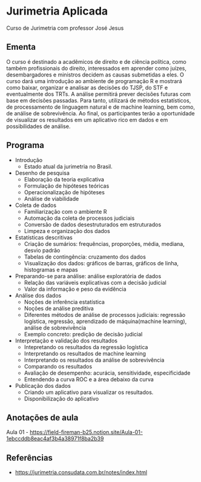 # Jurimetria Aplicada
Curso de Jurimetria com professor José Jesus

## Ementa
O curso é destinado a acadêmicos de direito e de ciência política, como também profissionais do direito, interessados em aprender como juízes, desembargadores e ministros decidem as causas submetidas a eles. O curso dará uma introdução ao ambiente de programação R e mostrará como baixar, organizar e analisar as decisões do TJSP, do STF e eventualmente dos TRTs. A análise permitirá prever decisões futuras com base em decisões passadas. Para tanto, utilizará de métodos estatísticos, de processamento de linguagem natural e de machine learning, bem como, de análise de sobrevivência. Ao final, os participantes terão a oportunidade de visualizar os resultados em um aplicativo rico em dados e em possibilidades de análise.

## Programa
* Introdução
    * Estado atual da jurimetria no Brasil.
* Desenho de pesquisa
    * Elaboração da teoria explicativa
    * Formulação de hipóteses teóricas
    * Operacionalização de hipóteses
    * Análise de viabilidade
* Coleta de dados
    * Familiarização com o ambiente R
    * Automação da coleta de processos judiciais
    * Conversão de dados desestruturados em estruturados
    * Limpeza e organização dos dados
* Estatísticas descritivas
    * Criação de sumários: frequências, proporções, média, mediana, desvio padrão
    * Tabelas de contingência: cruzamento dos dados
    * Visualização dos dados: gráficos de barras, gráficos de linha, histogramas e mapas
* Preparando-se para análise: análise exploratória de dados
    * Relação das variáveis explicativas com a decisão judicial
    * Valor da informação e peso da evidência
* Análise dos dados
    * Noções de inferência estatística
    * Noções de análise preditiva
    * Diferentes métodos de análise de processos judiciais: regressão logística, regressão, aprendizado de máquina(machine learning), análise de sobrevivência
    * Exemplo concreto: predição de decisão judicial
* Interpretação e validação dos resultados
    * Intepretando os resultados da regressão logística
    * Interpretando os resultados de machine learning
    * Interpretando os resultados da análise de sobrevivência
    * Comparando os resultados
    * Avaliação de desempenho: acurácia, sensitividade, especificidade
    * Entendendo a curva ROC e a área debaixo da curva
* Publicação dos dados
    * Criando um aplicativo para visualizar os resultados.
    * Disponibilização do aplicativo

## Anotações de aula
Aula 01 - https://field-fireman-b25.notion.site/Aula-01-1ebccddb8eac4af3b4a38971f8ba2b39

## Referências
* https://jurimetria.consudata.com.br/notes/index.html
